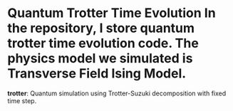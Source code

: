 Quantum Trotter Time Evolution
In the repository, I store quantum trotter time evolution code. The physics model we simulated is Transverse Field Ising Model.
===
**trotter**: Quantum simulation using Trotter-Suzuki decomposition with fixed time step.
